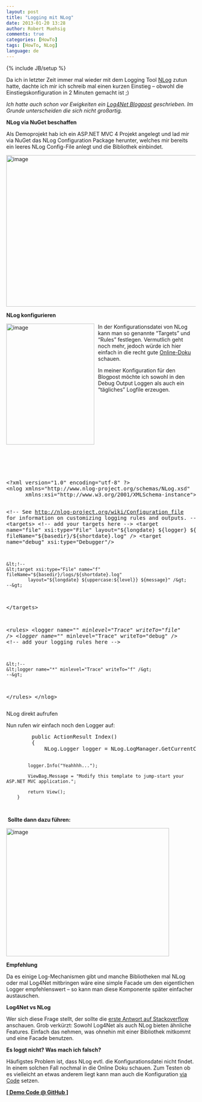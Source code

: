 ```yaml
---
layout: post
title: "Logging mit NLog"
date: 2013-01-20 13:28
author: Robert Muehsig
comments: true
categories: [HowTo]
tags: [HowTo, NLog]
language: de
---
```

{% include JB/setup %}
<p>Da ich in letzter Zeit immer mal wieder mit dem Logging Tool <a href="http://nlog-project.org">NLog</a> zutun hatte, dachte ich mir ich schreib mal einen kurzen Einstieg – obwohl die Einstiegskonfiguration in 2 Minuten gemacht ist ;)</p> <p><em>Ich hatte auch schon vor Ewigkeiten ein <a href="{{BASE_PATH}}/2009/05/08/howto-logging-mit-log4net/">Log4Net Blogpost</a> geschrieben. Im Grunde unterscheiden die sich nicht großartig.</em></p> <p><strong>NLog via NuGet beschaffen</strong></p> <p>Als Demoprojekt hab ich ein ASP.NET MVC 4 Projekt angelegt und lad mir via NuGet das NLog Configuration Package herunter, welches mir bereits ein leeres NLog Config-File anlegt und die Bibliothek einbindet.</p> <p><a href="{{BASE_PATH}}/assets/wp-images-de/image1711.png"><img title="image" style="border-top: 0px; border-right: 0px; border-bottom: 0px; border-left: 0px; display: inline" border="0" alt="image" src="{{BASE_PATH}}/assets/wp-images-de/image_thumb867.png" width="591" height="403"></a></p> <p><strong>NLog konfigurieren</strong></p> <p></p> <p><a href="{{BASE_PATH}}/assets/wp-images-de/image1712.png"><img title="image" style="border-top: 0px; border-right: 0px; border-bottom: 0px; margin: 0px 10px 0px 0px; border-left: 0px; display: inline" border="0" alt="image" align="left" src="{{BASE_PATH}}/assets/wp-images-de/image_thumb868.png" width="234" height="322"></a> </p> <p>In der Konfigurationsdatei von NLog kann man so genannte “Targets” und “Rules” festlegen. Vermutlich geht noch mehr, jedoch würde ich hier einfach in die recht gute <a href="https://github.com/nlog/nlog/wiki/Configuration-file">Online-Doku</a> schauen.</p> <p>In meiner Konfiguration für den Blogpost möchte ich sowohl in den Debug Output Loggen als auch ein “tägliches” Logfile erzeugen.</p> <p>&nbsp;</p> <p>&nbsp;</p> <p>&nbsp;</p> <p>&nbsp;</p> <p>&nbsp;</p> <p>&nbsp;</p> <p>&nbsp;</p><pre class="brush: csharp; auto-links: true; collapse: false; first-line: 1; gutter: true; html-script: false; light: false; ruler: false; smart-tabs: true; tab-size: 4; toolbar: true;">&lt;?xml version="1.0" encoding="utf-8" ?&gt;
&lt;nlog xmlns="http://www.nlog-project.org/schemas/NLog.xsd"
      xmlns:xsi="http://www.w3.org/2001/XMLSchema-instance"&gt;

  &lt;!-- 
  See http://nlog-project.org/wiki/Configuration_file 
  for information on customizing logging rules and outputs.
   --&gt;
  &lt;targets&gt;
    &lt;!-- add your targets here --&gt;
    &lt;target name="file" xsi:type="File"
            layout="${longdate} ${logger} ${message}"
            fileName="${basedir}/${shortdate}.log" /&gt;
    &lt;target name="debug" xsi:type="Debugger"/&gt;

    &lt;!--
    &lt;target xsi:type="File" name="f" fileName="${basedir}/logs/${shortdate}.log"
            layout="${longdate} ${uppercase:${level}} ${message}" /&gt;
    --&gt;
  &lt;/targets&gt;

  &lt;rules&gt;
    &lt;logger name="*" minlevel="Trace" writeTo="file" /&gt;
    &lt;logger name="*" minlevel="Trace" writeTo="debug" /&gt;
    &lt;!-- add your logging rules here --&gt;
    
    &lt;!--
    &lt;logger name="*" minlevel="Trace" writeTo="f" /&gt;
    --&gt;
  &lt;/rules&gt;
&lt;/nlog&gt;</pre>
<p>NLog direkt aufrufen</p>
<p>Nun rufen wir einfach noch den Logger auf:</p><pre class="brush: csharp; auto-links: true; collapse: false; first-line: 1; gutter: true; html-script: false; light: false; ruler: false; smart-tabs: true; tab-size: 4; toolbar: true;">        public ActionResult Index()
        {
            NLog.Logger logger = NLog.LogManager.GetCurrentClassLogger();

            logger.Info("Yeahhhh...");

            ViewBag.Message = "Modify this template to jump-start your ASP.NET MVC application.";

            return View();
        }
</pre>
<p>&nbsp;<strong>Sollte dann dazu führen:</strong></p>
<p><a href="{{BASE_PATH}}/assets/wp-images-de/image1713.png"><img title="image" style="border-top: 0px; border-right: 0px; border-bottom: 0px; border-left: 0px; display: inline" border="0" alt="image" src="{{BASE_PATH}}/assets/wp-images-de/image_thumb869.png" width="433" height="341"></a></p>
<p><strong>Empfehlung</strong></p>
<p>Da es einige Log-Mechanismen gibt und manche Bibliotheken mal NLog oder mal Log4Net mitbringen wäre eine simple Facade um den eigentlichen Logger empfehlenswert – so kann man diese Komponente später einfacher austauschen. </p>
<p><strong>Log4Net vs NLog</strong></p>
<p>Wer sich diese Frage stellt, der sollte die <a href="http://stackoverflow.com/questions/710863/log4net-vs-nlog">erste Antwort auf Stackoverflow</a> anschauen. Grob verkürzt: Sowohl Log4Net als auch NLog bieten ähnliche Features. Einfach das nehmen, was ohnehin mit einer Bibliothek mitkommt und eine Facade benutzen.</p>
<p><strong>Es loggt nicht? Was mach ich falsch?</strong></p>
<p>Häufigstes Problem ist, dass NLog evtl. die Konfigurationsdatei nicht findet. In einem solchen Fall nochmal in die Online Doku schauen. Zum Testen ob es vielleicht an etwas anderem liegt kann man auch die Konfiguration <a href="https://github.com/nlog/nlog/wiki/Configuration-API">via Code</a> setzen.</p>
<p><a href="https://github.com/Code-Inside/Samples/tree/master/2013/NlogTest.Web"><strong>[ Demo Code @ GitHub ]</strong></a></p>
